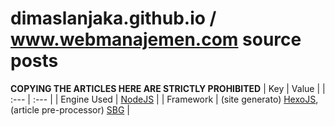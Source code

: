 # dimaslanjaka.github.io / www.webmanajemen.com source posts

**COPYING THE ARTICLES HERE ARE STRICTLY PROHIBITED**
| Key | Value |
| :--- | :--- |
| Engine Used | [NodeJS](https://nodejs.org/) |
| Framework | (site generato) [HexoJS](https://hexo.io/), (article pre-processor) [SBG](https://github.com/dimaslanjaka/static-blog-generator) |
